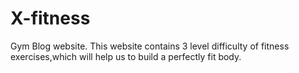 # X-fitness
Gym Blog website.
This website contains 3 level difficulty of fitness exercises,which will help us to build a perfectly fit body.
